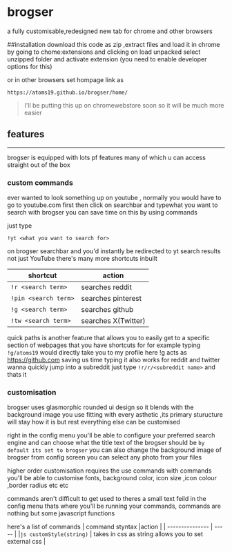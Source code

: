 # brogser

a fully customisable,redesigned new tab for chrome and other browsers

##installation
download this code as zip ,extract files and load it in chrome by going to  chome:extensions and clicking on load unpacked select unzipped folder and activate extension (you need to enable developer options for this)

or in other browsers set hompage link as
```
https://atoms19.github.io/brogser/home/
``` 
>I'll be putting this up on chromewebstore soon so it will be much more easier

## features
<hr>
brogser is equipped with lots pf features many of which u can access straight out of the box

### custom commands
ever wanted to look something up on youtube , normally you would have to go to youtube.com first then click on searchbar and typewhat you want to search with brogser you can save time on this by using commands 

just type
```
!yt <what you want to search for>
```
on brogser searchbar and you'd instantly be redirected to yt search results
not just YouTube there's many more shortcuts inbuilt

| shortcut | action |
| -------- | ------ |
|`!r <search term>` | searches reddit |
|`!pin <search term>` | searches pinterest|
| `!g <search term>` | searches github |
| `!tw <search term>` | searches X(Twitter) |

quick paths is another feature that allows you to easily get to a specific section of webpages that you have shortcuts for
for example typing `!g/atoms19` would directly take you to my profile here !g acts as https://github.com saving us time typing
 it also works for reddit and twitter
wanna quickly jump into a subreddit just type `!r/r/<subreddit name>` and thats it

### customisation

brogser uses glasmorphic rounded ui design so it blends with the background image you use fitting with every asthetic ,its primary sturucture will stay how it is but rest everything else can be customised 

right in the config menu you'll be able to configure your preferred search engine and can choose what the title text of the brogser should be `by default its set to brogser` you can also change the background image of brogser from config screen you can select any photo from your files

higher order customisation requires the use commands with commands you'll be able to customise fonts, background color, icon size ,icon colour ,border radius etc etc

commands aren't difficult to get used to
theres a small text feild in the config menu thats where you'll be running your commands, commands are nothing but some javascript functions

here's a list of commands
| command styntax |action |
| --------------- | ----- |
|`js customStyle(string)` | takes in css as string allows you to set external css |


